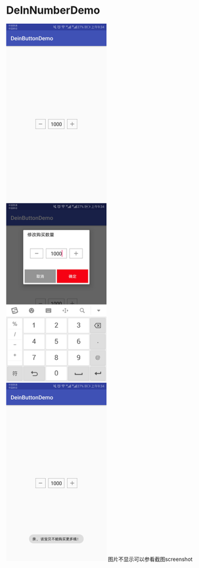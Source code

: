 # DeInNumberDemo

<img src="https://github.com/docwei2050/DeInNumberDemo/blob/master/images/Screenshot_20180314-093408.jpg" width=270 height=480 />
<img src="https://github.com/docwei2050/DeInNumberDemo/blob/master/images/Screenshot_20180314-093411.jpg" width=270 height=480/>
<img src="https://github.com/docwei2050/DeInNumberDemo/blob/master/images/Screenshot_20180314-093430.jpg" width=270 height=480 />
 图片不显示可以参看截图screenshot
